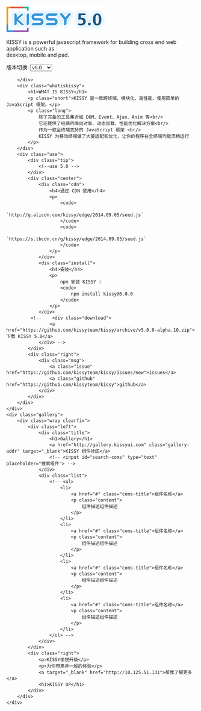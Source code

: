 <div class="index-page">
    <div class="top-wrap">
        <div class="content">
            <img src="assets/img/large-logo.png">
            <div>
                <p>KISSY is a powerful javascript framework for building cross end web application such as <br/>
                desktop, mobile and pad.</p>
            </div>
            <div class="change-version">
                <label>
                    版本切换: 
                    <select id="versions" onchange="location.href=document.getElementById('versions').value">
                        <option value="/5.0">v5.0</option>
                        <option value="http://docs.kissyui.com/">v1.4.x</option>
                        <option value="http://docs.kissyui.com/index-1.3.html">v1.3</option>
                        <option value="http://docs.kissyui.com/index-1.2.html">v1.2</option>
                        <option value="http://docs.kissyui.com/index-1.1.6.html">v1.16</option>
                    </select>
                </label>
            </div>
        </div>
    </div>
    <div class="middle-wrap">
        <div class="top-repeat">
            
        </div>
        <div class="whatiskissy">
            <h1>WHAT IS KISSY</h1>
            <p class="short">KISSY 是一款跨终端、模块化、高性能、使用简单的 JavaScript 框架。</p>
            <p class="long">
                除了完备的工具集合如 DOM、Event、Ajax、Anim 等<br/>
                它还提供了经典的面向对象、动态加载、性能优化解决方案<br/>
                作为一款全终端支持的 JavaScript 框架 <br/>
                KISSY 为移动终端做了大量适配和优化，让你的程序在全终端均能流畅运行
            </p>
        </div>
        <div class="use">
            <div class="tip">
                <!--use 5.0 -->
            </div>
            <div class="center">
                <div class="cdn">
                    <h4>通过 CDN 使用</h4>
                    <p>
                        <code>
                            `http://g.alicdn.com/kissy/edge/2014.09.05/seed.js`
                        </code>
                        <code>
                            `https://s.tbcdn.cn/g/kissy/edge/2014.09.05/seed.js`
                        </code>
                    </p>
                </div>
                <div class="install">
                    <h4>安装</h4>
                    <p>
                        npm 安装 KISSY :
                        <code>
                            npm install kissy@5.0.0
                        </code>
                    </p>
                </div>
             <!--    <div class="download">
                    <a href="https://github.com/kissyteam/kissy/archive/v5.0.0-alpha.10.zip">下载 KISSY 5.0</a>
                </div> -->
            </div>
            <div class="right">
                <div class="msg">
                    <a class="issue" href="https://github.com/kissyteam/kissy/issues/new">issues</a>
                    <a class="github" href="https://github.com/kissyteam/kissy">github</a>
                </div>
            </div>
        </div>
    </div>
    <div class="gallery">
        <div class="wrap clearfix">
            <div class="left">
                <div class="title">
                    <h1>Gallery</h1>
                    <a href="http://gallery.kissyui.com" class="gallery-addr" target="_blank">KISSY 组件社区</a>
                    <!-- <input id="search-coms" type="text" placeholder="搜索组件"> -->
                </div>
                <div class="list">
                    <!-- <ul>
                        <li>
                            <a href="#" class="coms-title">组件名称</a>
                            <p class="content">
                                组件描述组件描述
                            </p>
                        </li>
                        <li>
                            <a href="#" class="coms-title">组件名称</a>
                            <p class="content">
                                组件描述组件描述
                            </p>
                        </li>
                        <li>
                            <a href="#" class="coms-title">组件名称</a>
                            <p class="content">
                                组件描述组件描述
                            </p>
                        </li>
                        <li>
                            <a href="#" class="coms-title">组件名称</a>
                            <p class="content">
                                组件描述组件描述
                            </p>
                        </li>
                    </ul> -->
                </div>
            </div>
            <div class="right">
                <p>KISSY愉悦升级</p>
                <p>为你带来非一般的体验</p>
                <a target="_blank" href="http://10.125.51.131">帮我了解更多</a>
                <h1>KISSY UP</h1>
            </div>
        </div>
    </div>
</div>
